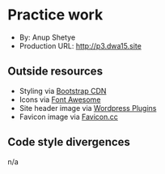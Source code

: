 # Practice work
+ By: Anup Shetye
+ Production URL: <http://p3.dwa15.site>

## Outside resources
+ Styling via [Bootstrap CDN](https://www.bootstrapcdn.com)
+ Icons via [Font Awesome](https://fontawesome.com)
+ Site header image via [Wordpress Plugins](https://wordpress.org/plugins/easy-bmi-calculator/)
+ Favicon image via [Favicon.cc](https://www.favicon.cc/)

## Code style divergences
n/a